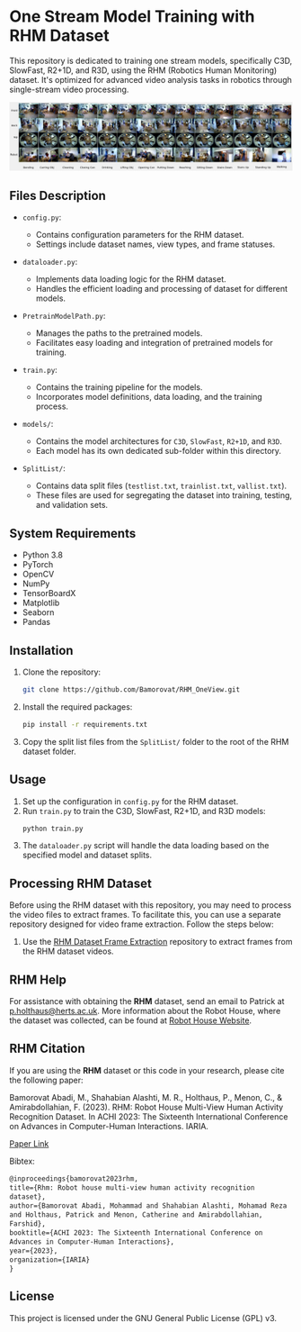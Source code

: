 # One Stream Model Training with RHM Dataset

This repository is dedicated to training one stream models, specifically C3D, SlowFast, R2+1D, and R3D, using the RHM (Robotics Human Monitoring) dataset. It's optimized for advanced video analysis tasks in robotics through single-stream video processing.

![RHM Dataset](RHM_sample_all.png)

## Files Description

- `config.py`: 
    - Contains configuration parameters for the RHM dataset.
    - Settings include dataset names, view types, and frame statuses.

- `dataloader.py`: 
    - Implements data loading logic for the RHM dataset.
    - Handles the efficient loading and processing of dataset for different models.

- `PretrainModelPath.py`: 
    - Manages the paths to the pretrained models.
    - Facilitates easy loading and integration of pretrained models for training.

- `train.py`: 
    - Contains the training pipeline for the models.
    - Incorporates model definitions, data loading, and the training process.

- `models/`:
  - Contains the model architectures for `C3D`, `SlowFast`, `R2+1D`, and `R3D`. 
  - Each model has its own dedicated sub-folder within this directory.

- `SplitList/`:
    - Contains data split files (`testlist.txt`, `trainlist.txt`, `vallist.txt`).
    - These files are used for segregating the dataset into training, testing, and validation sets.

## System Requirements

- Python 3.8
- PyTorch
- OpenCV
- NumPy
- TensorBoardX
- Matplotlib
- Seaborn
- Pandas

## Installation

1. Clone the repository:
    ```bash
    git clone https://github.com/Bamorovat/RHM_OneView.git
    ```

2. Install the required packages:
    ```bash
    pip install -r requirements.txt
    ```

3. Copy the split list files from the `SplitList/` folder to the root of the RHM dataset folder.

## Usage

1. Set up the configuration in `config.py` for the RHM dataset.
2. Run `train.py` to train the C3D, SlowFast, R2+1D, and R3D models:
    ```bash
    python train.py
    ```
3. The `dataloader.py` script will handle the data loading based on the specified model and dataset splits.


## Processing RHM Dataset

Before using the RHM dataset with this repository, you may need to process the video files to extract frames. To facilitate this, you can use a separate repository designed for video frame extraction. Follow the steps below:

1. Use the [RHM Dataset Frame Extraction](https://github.com/Bamorovat/RHM_Frame_Feature_Extractor.git) repository to extract frames from the RHM dataset videos.

## RHM Help

For assistance with obtaining the **RHM** dataset, send an email to Patrick at [p.holthaus@herts.ac.uk](mailto:p.holthaus@herts.ac.uk). More information about the Robot House, where the dataset was collected, can be found at [Robot House Website](https://robothouse.herts.ac.uk/).

## RHM Citation

If you are using the **RHM** dataset or this code in your research, please cite the following paper:

Bamorovat Abadi, M., Shahabian Alashti, M. R., Holthaus, P., Menon, C., & Amirabdollahian, F. (2023). RHM: Robot House Multi-View Human Activity Recognition Dataset. In ACHI 2023: The Sixteenth International Conference on Advances in Computer-Human Interactions. IARIA.

[Paper Link](https://www.thinkmind.org/index.php?view=article&articleid=achi_2023_4_160_20077)

Bibtex:
```
@inproceedings{bamorovat2023rhm,
title={Rhm: Robot house multi-view human activity recognition dataset},
author={Bamorovat Abadi, Mohammad and Shahabian Alashti, Mohamad Reza and Holthaus, Patrick and Menon, Catherine and Amirabdollahian, Farshid},
booktitle={ACHI 2023: The Sixteenth International Conference on Advances in Computer-Human Interactions},
year={2023},
organization={IARIA}
}
```


## License

This project is licensed under the GNU General Public License (GPL) v3.
